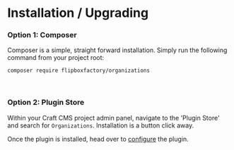 # Installation / Upgrading

### Option 1: Composer
Composer is a simple, straight forward installation.  Simply run the following command from your project root:

```bash
composer require flipboxfactory/organizations
```

&nbsp;

### Option 2: Plugin Store
Within your Craft CMS project admin panel, navigate to the 'Plugin Store' and search for `Organizations`.  Installation
is a button click away.


Once the plugin is installed, head over to [configure](/configure/) the plugin.
